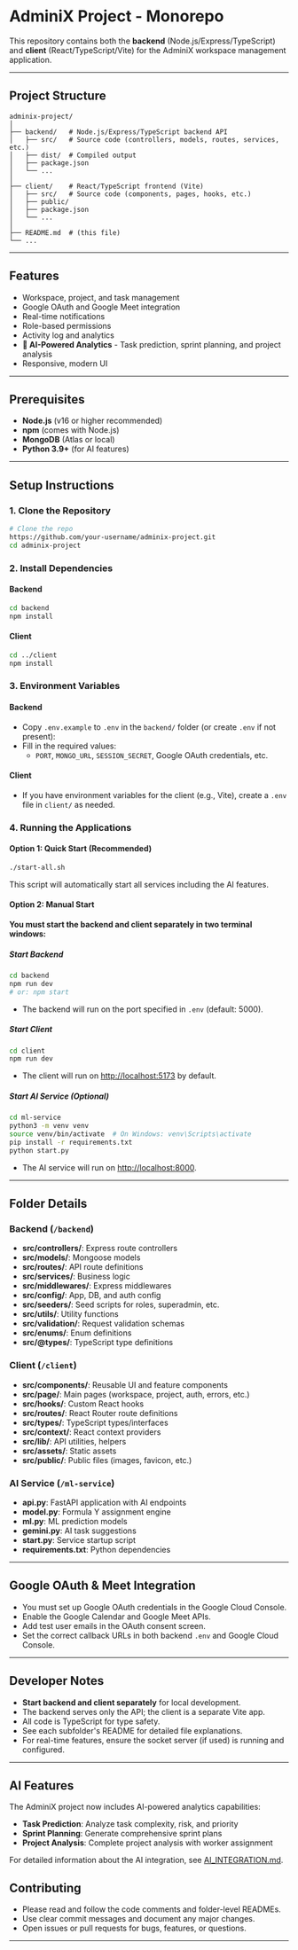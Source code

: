# AdminiX Project - Monorepo

This repository contains both the **backend** (Node.js/Express/TypeScript) and **client** (React/TypeScript/Vite) for the AdminiX workspace management application.

---

## Project Structure

```
adminix-project/
│
├── backend/   # Node.js/Express/TypeScript backend API
│   ├── src/   # Source code (controllers, models, routes, services, etc.)
│   ├── dist/  # Compiled output
│   ├── package.json
│   └── ...
│
├── client/    # React/TypeScript frontend (Vite)
│   ├── src/   # Source code (components, pages, hooks, etc.)
│   ├── public/
│   ├── package.json
│   └── ...
│
├── README.md  # (this file)
└── ...
```

---

## Features
- Workspace, project, and task management
- Google OAuth and Google Meet integration
- Real-time notifications
- Role-based permissions
- Activity log and analytics
- **🤖 AI-Powered Analytics** - Task prediction, sprint planning, and project analysis
- Responsive, modern UI

---

## Prerequisites
- **Node.js** (v16 or higher recommended)
- **npm** (comes with Node.js)
- **MongoDB** (Atlas or local)
- **Python 3.9+** (for AI features)

---

## Setup Instructions

### 1. Clone the Repository
```sh
# Clone the repo
https://github.com/your-username/adminix-project.git
cd adminix-project
```

### 2. Install Dependencies
#### Backend
```sh
cd backend
npm install
```
#### Client
```sh
cd ../client
npm install
```

### 3. Environment Variables
#### Backend
- Copy `.env.example` to `.env` in the `backend/` folder (or create `.env` if not present):
- Fill in the required values:
  - `PORT`, `MONGO_URL`, `SESSION_SECRET`, Google OAuth credentials, etc.

#### Client
- If you have environment variables for the client (e.g., Vite), create a `.env` file in `client/` as needed.

### 4. Running the Applications

#### Option 1: Quick Start (Recommended)
```sh
./start-all.sh
```
This script will automatically start all services including the AI features.

#### Option 2: Manual Start
**You must start the backend and client separately in two terminal windows:**

##### Start Backend
```sh
cd backend
npm run dev
# or: npm start
```
- The backend will run on the port specified in `.env` (default: 5000).

##### Start Client
```sh
cd client
npm run dev
```
- The client will run on [http://localhost:5173](http://localhost:5173) by default.

##### Start AI Service (Optional)
```sh
cd ml-service
python3 -m venv venv
source venv/bin/activate  # On Windows: venv\Scripts\activate
pip install -r requirements.txt
python start.py
```
- The AI service will run on [http://localhost:8000](http://localhost:8000).

---

## Folder Details

### Backend (`/backend`)
- **src/controllers/**: Express route controllers
- **src/models/**: Mongoose models
- **src/routes/**: API route definitions
- **src/services/**: Business logic
- **src/middlewares/**: Express middlewares
- **src/config/**: App, DB, and auth config
- **src/seeders/**: Seed scripts for roles, superadmin, etc.
- **src/utils/**: Utility functions
- **src/validation/**: Request validation schemas
- **src/enums/**: Enum definitions
- **src/@types/**: TypeScript type definitions

### Client (`/client`)
- **src/components/**: Reusable UI and feature components
- **src/page/**: Main pages (workspace, project, auth, errors, etc.)
- **src/hooks/**: Custom React hooks
- **src/routes/**: React Router route definitions
- **src/types/**: TypeScript types/interfaces
- **src/context/**: React context providers
- **src/lib/**: API utilities, helpers
- **src/assets/**: Static assets
- **src/public/**: Public files (images, favicon, etc.)

### AI Service (`/ml-service`)
- **api.py**: FastAPI application with AI endpoints
- **model.py**: Formula Y assignment engine
- **ml.py**: ML prediction models
- **gemini.py**: AI task suggestions
- **start.py**: Service startup script
- **requirements.txt**: Python dependencies

---

## Google OAuth & Meet Integration
- You must set up Google OAuth credentials in the Google Cloud Console.
- Enable the Google Calendar and Google Meet APIs.
- Add test user emails in the OAuth consent screen.
- Set the correct callback URLs in both backend `.env` and Google Cloud Console.

---

## Developer Notes
- **Start backend and client separately** for local development.
- The backend serves only the API; the client is a separate Vite app.
- All code is TypeScript for type safety.
- See each subfolder's README for detailed file explanations.
- For real-time features, ensure the socket server (if used) is running and configured.

---

## AI Features

The AdminiX project now includes AI-powered analytics capabilities:

- **Task Prediction**: Analyze task complexity, risk, and priority
- **Sprint Planning**: Generate comprehensive sprint plans
- **Project Analysis**: Complete project analysis with worker assignment

For detailed information about the AI integration, see [AI_INTEGRATION.md](./AI_INTEGRATION.md).

## Contributing
- Please read and follow the code comments and folder-level READMEs.
- Use clear commit messages and document any major changes.
- Open issues or pull requests for bugs, features, or questions.

---
